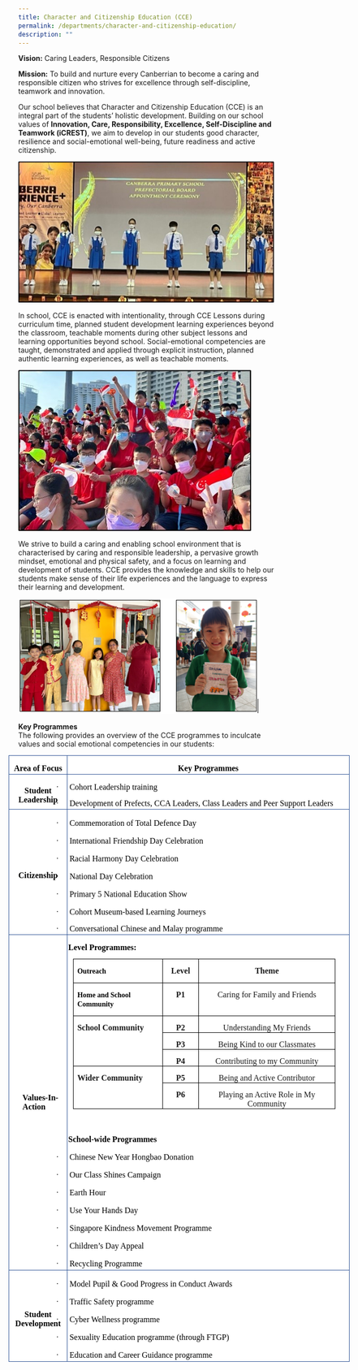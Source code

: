 ```yaml
---
title: Character and Citizenship Education (CCE)
permalink: /departments/character-and-citizenship-education/
description: ""
---
```

**Vision:** Caring Leaders, Responsible Citizens

**Mission:** To build and nurture every Canberrian to become a caring and responsible citizen who strives for excellence through self-discipline, teamwork and innovation.

Our school believes that Character and Citizenship Education (CCE) is an integral part of the students’ holistic development. Building on our school values of **Innovation, Care, Responsibility, Excellence, Self-Discipline and Teamwork (iCREST)**, we aim to develop in our students good character, resilience and social-emotional well-being, future readiness and active citizenship.  

![](/images/CCE(1).jpg)

In school, CCE is enacted with intentionality, through CCE Lessons during curriculum time, planned student development learning experiences beyond the classroom, teachable moments during other subject lessons and learning opportunities beyond school. Social-emotional competencies are taught, demonstrated and applied through explicit instruction, planned authentic learning experiences, as well as teachable moments. 

![](/images/CCE%20(2).jpg)

We strive to build a caring and enabling school environment that is characterised by caring and responsible leadership, a pervasive growth mindset, emotional and physical safety, and a focus on learning and development of students. CCE provides the knowledge and skills to help our students make sense of their life experiences and the language to express their learning and development.

![](/images/cce%20(5).png)

**Key Programmes**<br>
The following provides an overview of the CCE programmes to inculcate values and social emotional competencies in our students:

<table style="width:7.0in;margin-left:-14.0pt;background:white;border-collapse:collapse;
 border:none;mso-border-alt:solid #2F5496 2.25pt;mso-yfti-tbllook:1184;
 mso-padding-alt:0in 0in 0in 0in" width="672" cellpadding="0" cellspacing="0" border="1" class="MsoNormalTable"><tbody><tr style="mso-yfti-irow:0;mso-yfti-firstrow:yes"><td style="width:85.5pt;border:solid #2F5496 1.0pt;background:white;
  mso-background-themecolor:background1;padding:1.5pt 1.5pt 1.5pt 1.5pt" width="114"><p style="margin-bottom:0in;text-align:center;
  line-height:normal" align="center" class="MsoNormal"><b><span style="font-size:12.0pt;font-family:&quot;Comic Sans MS&quot;;
  mso-fareast-font-family:&quot;Times New Roman&quot;;mso-bidi-font-family:Arial;
  color:black;mso-color-alt:windowtext">Area of Focus</span></b><span style="font-size:12.0pt;font-family:&quot;Comic Sans MS&quot;;mso-fareast-font-family:
  &quot;Times New Roman&quot;;mso-bidi-font-family:&quot;Times New Roman&quot;"></span></p></td><td style="width:418.5pt;border:solid #2F5496 1.0pt;border-left:
  none;mso-border-left-alt:solid #2F5496 1.0pt;background:white;mso-background-themecolor:
  background1;padding:1.5pt 1.5pt 1.5pt 1.5pt" width="558"><p style="margin-bottom:0in;text-align:center;
  line-height:normal" align="center" class="MsoNormal"><b><span style="font-size:12.0pt;font-family:&quot;Comic Sans MS&quot;;
  mso-fareast-font-family:&quot;Times New Roman&quot;;mso-bidi-font-family:Arial;
  color:black;mso-color-alt:windowtext">Key Programmes</span></b><span style="font-size:12.0pt;font-family:&quot;Comic Sans MS&quot;;mso-fareast-font-family:
  &quot;Times New Roman&quot;;mso-bidi-font-family:&quot;Times New Roman&quot;"></span></p></td></tr><tr style="mso-yfti-irow:1"><td style="width:85.5pt;border:solid #2F5496 1.0pt;border-top:none;
  mso-border-top-alt:solid #2F5496 1.0pt;background:white;mso-background-themecolor:
  background1;padding:1.5pt 1.5pt 1.5pt 1.5pt" width="114"><p style="margin-bottom:0in;text-align:center;
  line-height:normal" align="center" class="MsoNormal"><b><span style="font-size:12.0pt;font-family:&quot;Comic Sans MS&quot;;
  mso-fareast-font-family:&quot;Times New Roman&quot;;mso-bidi-font-family:Arial;
  color:black;mso-color-alt:windowtext">Student Leadership</span></b><b><span style="font-size:12.0pt;font-family:&quot;Comic Sans MS&quot;;mso-fareast-font-family:
  &quot;Times New Roman&quot;;mso-bidi-font-family:Arial"></span></b></p></td><td style="width:418.5pt;border-top:none;border-left:none;
  border-bottom:solid #2F5496 1.0pt;border-right:solid #2F5496 1.0pt;
  mso-border-top-alt:solid #2F5496 1.0pt;mso-border-left-alt:solid #2F5496 1.0pt;
  background:white;mso-background-themecolor:background1;padding:1.5pt 1.5pt 1.5pt 1.5pt" width="558"><p style="margin-bottom:0in;mso-add-space:
  auto;text-indent:-.25in;line-height:normal;mso-list:l0 level1 lfo3" class="MsoListParagraphCxSpFirst"><span style="font-size:12.0pt;font-family:Symbol;mso-fareast-font-family:Symbol;
  mso-bidi-font-family:Symbol"><span style="mso-list:Ignore">·<span style="font:7.0pt &quot;Times New Roman&quot;">&nbsp;&nbsp;&nbsp;&nbsp;&nbsp;&nbsp;&nbsp;&nbsp; </span></span></span><span style="font-size:12.0pt;font-family:
  &quot;Comic Sans MS&quot;;mso-fareast-font-family:&quot;Times New Roman&quot;;mso-bidi-font-family:
  Arial;color:black;mso-color-alt:windowtext">Cohort Leadership training</span><span style="font-size:12.0pt;font-family:&quot;Comic Sans MS&quot;;mso-fareast-font-family:
  &quot;Times New Roman&quot;;mso-bidi-font-family:&quot;Times New Roman&quot;"></span></p><p style="margin-bottom:0in;mso-add-space:
  auto;text-indent:-.25in;line-height:normal;mso-list:l0 level1 lfo3" class="MsoListParagraphCxSpLast"><span style="font-size:12.0pt;font-family:Symbol;mso-fareast-font-family:Symbol;
  mso-bidi-font-family:Symbol"><span style="mso-list:Ignore">·<span style="font:7.0pt &quot;Times New Roman&quot;">&nbsp;&nbsp;&nbsp;&nbsp;&nbsp;&nbsp;&nbsp;&nbsp; </span></span></span><span style="font-size:12.0pt;font-family:
  &quot;Comic Sans MS&quot;;mso-fareast-font-family:&quot;Times New Roman&quot;;mso-bidi-font-family:
  &quot;Times New Roman&quot;;color:black;mso-color-alt:windowtext">Development of Prefects, CCA Leaders, Class Leaders and Peer Support Leaders&nbsp;</span><span style="font-size:12.0pt;font-family:&quot;Comic Sans MS&quot;;mso-fareast-font-family:
  &quot;Times New Roman&quot;;mso-bidi-font-family:&quot;Times New Roman&quot;"></span></p></td></tr><tr style="mso-yfti-irow:2"><td style="width:85.5pt;border:solid #2F5496 1.0pt;border-top:none;
  mso-border-top-alt:solid #2F5496 1.0pt;background:white;mso-background-themecolor:
  background1;padding:1.5pt 1.5pt 1.5pt 1.5pt" width="114"><p style="margin-bottom:0in;text-align:center;
  line-height:normal" align="center" class="MsoNormal"><b><span style="font-size:12.0pt;font-family:&quot;Comic Sans MS&quot;;
  mso-fareast-font-family:&quot;Times New Roman&quot;;mso-bidi-font-family:Arial;
  color:black;mso-color-alt:windowtext">Citizenship</span></b><b><span style="font-size:12.0pt;font-family:&quot;Comic Sans MS&quot;;mso-fareast-font-family:
  &quot;Times New Roman&quot;;mso-bidi-font-family:Arial"></span></b></p></td><td style="width:418.5pt;border-top:none;border-left:none;
  border-bottom:solid #2F5496 1.0pt;border-right:solid #2F5496 1.0pt;
  mso-border-top-alt:solid #2F5496 1.0pt;mso-border-left-alt:solid #2F5496 1.0pt;
  background:white;mso-background-themecolor:background1;padding:1.5pt 1.5pt 1.5pt 1.5pt" width="558"><p style="margin-bottom:0in;mso-add-space:
  auto;text-indent:-.25in;line-height:15.75pt;mso-list:l1 level1 lfo2" class="MsoListParagraphCxSpFirst"><span style="font-size:12.0pt;font-family:Symbol;mso-fareast-font-family:Symbol;
  mso-bidi-font-family:Symbol"><span style="mso-list:Ignore">·<span style="font:7.0pt &quot;Times New Roman&quot;">&nbsp;&nbsp;&nbsp;&nbsp;&nbsp;&nbsp;&nbsp;&nbsp; </span></span></span><span style="color:black;mso-color-alt:windowtext"><span style="font-size:12.0pt;font-family:&quot;Comic Sans MS&quot;;
  mso-fareast-font-family:&quot;Times New Roman&quot;;mso-bidi-font-family:Arial;
  color:black;mso-color-alt:windowtext;text-decoration:none;text-underline:
  none">Commemoration of Total Defence Day</span></span><span style="font-size:12.0pt;font-family:&quot;Comic Sans MS&quot;;mso-fareast-font-family:
  &quot;Times New Roman&quot;;mso-bidi-font-family:&quot;Times New Roman&quot;"></span></p><p style="margin-bottom:0in;mso-add-space:
  auto;text-indent:-.25in;line-height:15.75pt;mso-list:l1 level1 lfo2" class="MsoListParagraphCxSpMiddle"><span style="font-size:12.0pt;font-family:Symbol;mso-fareast-font-family:Symbol;
  mso-bidi-font-family:Symbol"><span style="mso-list:Ignore">·<span style="font:7.0pt &quot;Times New Roman&quot;">&nbsp;&nbsp;&nbsp;&nbsp;&nbsp;&nbsp;&nbsp;&nbsp; </span></span></span><span style="color:black;mso-color-alt:windowtext"><span style="font-size:12.0pt;font-family:&quot;Comic Sans MS&quot;;
  mso-fareast-font-family:&quot;Times New Roman&quot;;mso-bidi-font-family:Arial;
  color:black;mso-color-alt:windowtext;text-decoration:none;text-underline:
  none">International Friendship Day Celebration</span></span><span style="font-size:12.0pt;font-family:&quot;Comic Sans MS&quot;;mso-fareast-font-family:
  &quot;Times New Roman&quot;;mso-bidi-font-family:&quot;Times New Roman&quot;"></span></p><p style="margin-bottom:0in;mso-add-space:
  auto;text-indent:-.25in;line-height:15.75pt;mso-list:l1 level1 lfo2" class="MsoListParagraphCxSpMiddle"><span style="font-size:12.0pt;font-family:Symbol;mso-fareast-font-family:Symbol;
  mso-bidi-font-family:Symbol"><span style="mso-list:Ignore">·<span style="font:7.0pt &quot;Times New Roman&quot;">&nbsp;&nbsp;&nbsp;&nbsp;&nbsp;&nbsp;&nbsp;&nbsp; </span></span></span><span style="color:black;mso-color-alt:windowtext"><span style="font-size:12.0pt;font-family:&quot;Comic Sans MS&quot;;
  mso-fareast-font-family:&quot;Times New Roman&quot;;mso-bidi-font-family:Arial;
  color:black;mso-color-alt:windowtext;text-decoration:none;text-underline:
  none">Racial Harmony Day Celebration</span></span><span style="font-size:
  12.0pt;font-family:&quot;Comic Sans MS&quot;;mso-fareast-font-family:&quot;Times New Roman&quot;;
  mso-bidi-font-family:&quot;Times New Roman&quot;"></span></p><p style="margin-bottom:0in;mso-add-space:
  auto;text-indent:-.25in;line-height:15.75pt;mso-list:l1 level1 lfo2" class="MsoListParagraphCxSpMiddle"><span style="font-size:12.0pt;font-family:Symbol;mso-fareast-font-family:Symbol;
  mso-bidi-font-family:Symbol"><span style="mso-list:Ignore">·<span style="font:7.0pt &quot;Times New Roman&quot;">&nbsp;&nbsp;&nbsp;&nbsp;&nbsp;&nbsp;&nbsp;&nbsp; </span></span></span><span style="font-size:12.0pt;font-family:
  &quot;Comic Sans MS&quot;;mso-fareast-font-family:&quot;Times New Roman&quot;;mso-bidi-font-family:
  Arial;color:black;mso-color-alt:windowtext">National Day Celebration</span><span style="font-size:12.0pt;font-family:&quot;Comic Sans MS&quot;;mso-fareast-font-family:
  &quot;Times New Roman&quot;;mso-bidi-font-family:&quot;Times New Roman&quot;"></span></p><p style="margin-bottom:0in;mso-add-space:
  auto;text-indent:-.25in;line-height:15.75pt;mso-list:l1 level1 lfo2" class="MsoListParagraphCxSpMiddle"><span style="font-size:12.0pt;font-family:Symbol;mso-fareast-font-family:Symbol;
  mso-bidi-font-family:Symbol"><span style="mso-list:Ignore">·<span style="font:7.0pt &quot;Times New Roman&quot;">&nbsp;&nbsp;&nbsp;&nbsp;&nbsp;&nbsp;&nbsp;&nbsp; </span></span></span><span style="font-size:12.0pt;font-family:
  &quot;Comic Sans MS&quot;;mso-fareast-font-family:&quot;Times New Roman&quot;;mso-bidi-font-family:
  Arial;color:black;mso-color-alt:windowtext">Primary 5 </span><span style="color:black;mso-color-alt:windowtext"><span style="font-size:12.0pt;font-family:&quot;Comic Sans MS&quot;;
  mso-fareast-font-family:&quot;Times New Roman&quot;;mso-bidi-font-family:Arial;
  color:black;mso-color-alt:windowtext;text-decoration:none;text-underline:
  none">National Education Show</span></span><span style="font-size:12.0pt;
  font-family:&quot;Comic Sans MS&quot;;mso-fareast-font-family:&quot;Times New Roman&quot;;
  mso-bidi-font-family:&quot;Times New Roman&quot;"></span></p><p style="margin-bottom:0in;mso-add-space:
  auto;text-indent:-.25in;line-height:15.75pt;mso-list:l1 level1 lfo2" class="MsoListParagraphCxSpMiddle"><span style="font-size:12.0pt;font-family:Symbol;mso-fareast-font-family:Symbol;
  mso-bidi-font-family:Symbol"><span style="mso-list:Ignore">·<span style="font:7.0pt &quot;Times New Roman&quot;">&nbsp;&nbsp;&nbsp;&nbsp;&nbsp;&nbsp;&nbsp;&nbsp; </span></span></span><span style="font-size:12.0pt;font-family:
  &quot;Comic Sans MS&quot;;mso-fareast-font-family:&quot;Times New Roman&quot;;mso-bidi-font-family:
  Arial;color:black;mso-color-alt:windowtext">Cohort Museum-based Learning Journeys</span><span style="font-size:12.0pt;font-family:&quot;Comic Sans MS&quot;;
  mso-fareast-font-family:&quot;Times New Roman&quot;;mso-bidi-font-family:&quot;Times New Roman&quot;"></span></p><p style="margin-bottom:0in;mso-add-space:
  auto;text-indent:-.25in;line-height:normal;mso-list:l0 level1 lfo3" class="MsoListParagraphCxSpLast"><span style="font-size:12.0pt;font-family:Symbol;mso-fareast-font-family:Symbol;
  mso-bidi-font-family:Symbol"><span style="mso-list:Ignore">·<span style="font:7.0pt &quot;Times New Roman&quot;">&nbsp;&nbsp;&nbsp;&nbsp;&nbsp;&nbsp;&nbsp;&nbsp; </span></span></span><span style="font-size:12.0pt;font-family:
  &quot;Comic Sans MS&quot;;mso-fareast-font-family:&quot;Times New Roman&quot;;mso-bidi-font-family:
  Arial;color:black;mso-color-alt:windowtext">Conversational Chinese and Malay programme</span><span style="font-size:12.0pt;font-family:&quot;Comic Sans MS&quot;;
  mso-fareast-font-family:&quot;Times New Roman&quot;;mso-bidi-font-family:Arial"></span></p></td></tr><tr style="mso-yfti-irow:3"><td style="width:85.5pt;border:solid #2F5496 1.0pt;border-top:none;
  mso-border-top-alt:solid #2F5496 1.0pt;background:white;mso-background-themecolor:
  background1;padding:1.5pt 1.5pt 1.5pt 1.5pt" width="114"><p style="margin-top:0in;margin-right:0in;margin-bottom:0in;
  margin-left:.25in;line-height:normal" class="MsoNormal"><b><span style="font-size:12.0pt;
  font-family:&quot;Comic Sans MS&quot;;mso-fareast-font-family:&quot;Times New Roman&quot;;
  mso-bidi-font-family:Arial;color:black;mso-color-alt:windowtext">Values-In-Action</span></b><span style="font-size:12.0pt;font-family:&quot;Comic Sans MS&quot;;mso-fareast-font-family:
  &quot;Times New Roman&quot;;mso-bidi-font-family:&quot;Times New Roman&quot;"></span></p></td><td style="width:418.5pt;border-top:none;border-left:none;
  border-bottom:solid #2F5496 1.0pt;border-right:solid #2F5496 1.0pt;
  mso-border-top-alt:solid #2F5496 1.0pt;mso-border-left-alt:solid #2F5496 1.0pt;
  background:white;mso-background-themecolor:background1;padding:1.5pt 1.5pt 1.5pt 1.5pt" width="558"><p class="MsoNormal"><b><span style="font-size:12.0pt;line-height:107%;
  font-family:&quot;Comic Sans MS&quot;;color:black;mso-color-alt:windowtext">Level Programmes:</span></b><b><span style="font-size:12.0pt;line-height:107%;
  font-family:&quot;Comic Sans MS&quot;"></span></b></p><table style="width:387.25pt;margin-left:7.25pt;border-collapse:collapse;
   border:none;mso-border-alt:solid windowtext .5pt;mso-yfti-tbllook:1184;
   mso-padding-alt:0in 5.4pt 0in 5.4pt" width="516" cellpadding="0" cellspacing="0" border="1" class="MsoTableGrid"><tbody><tr style="mso-yfti-irow:0;mso-yfti-firstrow:yes;height:26.2pt"><td style="width:130.75pt;border:solid windowtext 1.0pt;
    mso-border-alt:solid windowtext .5pt;padding:0in 5.4pt 0in 5.4pt;
    height:26.2pt" valign="top" width="174"><p class="Default"><b><span style="font-family:&quot;Comic Sans MS&quot;;mso-bidi-font-family:
    Arial;color:windowtext">Outreach</span></b></p></td><td style="width:45.0pt;border:solid windowtext 1.0pt;
    border-left:none;mso-border-left-alt:solid windowtext .5pt;mso-border-alt:
    solid windowtext .5pt;padding:0in 5.4pt 0in 5.4pt;height:26.2pt" valign="top" width="60"><p style="margin-bottom:0in;text-align:center;
    line-height:normal" align="center" class="MsoNormal"><b><span style="font-size:12.0pt;font-family:&quot;Comic Sans MS&quot;;
    mso-bidi-font-family:Arial">Level</span></b></p></td><td style="width:211.5pt;border:solid windowtext 1.0pt;
    border-left:none;mso-border-left-alt:solid windowtext .5pt;mso-border-alt:
    solid windowtext .5pt;padding:0in 5.4pt 0in 5.4pt;height:26.2pt" valign="top" width="282"><p style="margin-bottom:0in;text-align:center;
    line-height:normal" align="center" class="MsoNormal"><b><span style="font-size:12.0pt;font-family:&quot;Comic Sans MS&quot;;
    mso-bidi-font-family:Arial">Theme</span></b></p></td></tr><tr style="mso-yfti-irow:1;height:21.1pt"><td style="width:130.75pt;border:solid windowtext 1.0pt;
    border-top:none;mso-border-top-alt:solid windowtext .5pt;mso-border-alt:
    solid windowtext .5pt;padding:0in 5.4pt 0in 5.4pt;height:21.1pt" valign="top" width="174"><p class="Default"><b><span style="font-family:&quot;Comic Sans MS&quot;;mso-bidi-font-family:
    Arial;color:windowtext">Home and School Community</span></b><span style="font-family:&quot;Comic Sans MS&quot;;mso-bidi-font-family:Arial;color:windowtext"></span></p></td><td style="width:45.0pt;border-top:none;border-left:
    none;border-bottom:solid windowtext 1.0pt;border-right:solid windowtext 1.0pt;
    mso-border-top-alt:solid windowtext .5pt;mso-border-left-alt:solid windowtext .5pt;
    mso-border-alt:solid windowtext .5pt;padding:0in 5.4pt 0in 5.4pt;
    height:21.1pt" valign="top" width="60"><p style="margin-bottom:0in;text-align:center;
    line-height:normal" align="center" class="MsoNormal"><b><span style="font-size:12.0pt;font-family:&quot;Comic Sans MS&quot;;
    mso-bidi-font-family:Arial">P1</span></b></p></td><td style="width:211.5pt;border-top:none;border-left:
    none;border-bottom:solid windowtext 1.0pt;border-right:solid windowtext 1.0pt;
    mso-border-top-alt:solid windowtext .5pt;mso-border-left-alt:solid windowtext .5pt;
    mso-border-alt:solid windowtext .5pt;padding:0in 5.4pt 0in 5.4pt;
    height:21.1pt" valign="top" width="282"><p style="margin-bottom:0in;text-align:center;
    line-height:normal" align="center" class="MsoNormal"><span style="font-size:12.0pt;font-family:&quot;Comic Sans MS&quot;;
    mso-bidi-font-family:Arial">Caring for Family and Friends</span></p></td></tr><tr style="mso-yfti-irow:2;height:18.85pt"><td style="width:130.75pt;border:solid windowtext 1.0pt;
    border-top:none;mso-border-top-alt:solid windowtext .5pt;mso-border-alt:
    solid windowtext .5pt;padding:0in 5.4pt 0in 5.4pt;height:18.85pt" valign="top" rowspan="3" width="174"><p style="margin-bottom:0in;line-height:normal" class="MsoNormal"><b><span style="font-size:12.0pt;font-family:&quot;Comic Sans MS&quot;;mso-bidi-font-family:
    Arial">School Community</span></b></p></td><td style="width:45.0pt;border-top:none;border-left:
    none;border-bottom:solid windowtext 1.0pt;border-right:solid windowtext 1.0pt;
    mso-border-top-alt:solid windowtext .5pt;mso-border-left-alt:solid windowtext .5pt;
    mso-border-alt:solid windowtext .5pt;padding:0in 5.4pt 0in 5.4pt;
    height:18.85pt" valign="top" width="60"><p style="margin-bottom:0in;text-align:center;
    line-height:normal" align="center" class="MsoNormal"><b><span style="font-size:12.0pt;font-family:&quot;Comic Sans MS&quot;;
    mso-bidi-font-family:Arial">P2</span></b></p></td><td style="width:211.5pt;border-top:none;border-left:
    none;border-bottom:solid windowtext 1.0pt;border-right:solid windowtext 1.0pt;
    mso-border-top-alt:solid windowtext .5pt;mso-border-left-alt:solid windowtext .5pt;
    mso-border-alt:solid windowtext .5pt;padding:0in 5.4pt 0in 5.4pt;
    height:18.85pt" valign="top" width="282"><p style="margin-bottom:0in;text-align:center;
    line-height:normal" align="center" class="MsoNormal"><span style="font-size:12.0pt;font-family:&quot;Comic Sans MS&quot;;
    mso-bidi-font-family:Arial">Understanding My Friends</span></p></td></tr><tr style="mso-yfti-irow:3;height:18.85pt"><td style="width:45.0pt;border-top:none;border-left:
    none;border-bottom:solid windowtext 1.0pt;border-right:solid windowtext 1.0pt;
    mso-border-top-alt:solid windowtext .5pt;mso-border-left-alt:solid windowtext .5pt;
    mso-border-alt:solid windowtext .5pt;padding:0in 5.4pt 0in 5.4pt;
    height:18.85pt" valign="top" width="60"><p style="margin-bottom:0in;text-align:center;
    line-height:normal" align="center" class="MsoNormal"><b><span style="font-size:12.0pt;font-family:&quot;Comic Sans MS&quot;;
    mso-bidi-font-family:Arial">P3</span></b></p></td><td style="width:211.5pt;border-top:none;border-left:
    none;border-bottom:solid windowtext 1.0pt;border-right:solid windowtext 1.0pt;
    mso-border-top-alt:solid windowtext .5pt;mso-border-left-alt:solid windowtext .5pt;
    mso-border-alt:solid windowtext .5pt;padding:0in 5.4pt 0in 5.4pt;
    height:18.85pt" valign="top" width="282"><p style="margin-bottom:0in;text-align:center;
    line-height:normal" align="center" class="MsoNormal"><span style="font-size:12.0pt;font-family:&quot;Comic Sans MS&quot;;
    mso-bidi-font-family:Arial">Being Kind to our Classmates</span></p></td></tr><tr style="mso-yfti-irow:4;height:20.2pt"><td style="width:45.0pt;border-top:none;border-left:
    none;border-bottom:solid windowtext 1.0pt;border-right:solid windowtext 1.0pt;
    mso-border-top-alt:solid windowtext .5pt;mso-border-left-alt:solid windowtext .5pt;
    mso-border-alt:solid windowtext .5pt;padding:0in 5.4pt 0in 5.4pt;
    height:20.2pt" valign="top" width="60"><p style="margin-bottom:0in;text-align:center;
    line-height:normal" align="center" class="MsoNormal"><b><span style="font-size:12.0pt;font-family:&quot;Comic Sans MS&quot;;
    mso-bidi-font-family:Arial">P4</span></b></p></td><td style="width:211.5pt;border-top:none;border-left:
    none;border-bottom:solid windowtext 1.0pt;border-right:solid windowtext 1.0pt;
    mso-border-top-alt:solid windowtext .5pt;mso-border-left-alt:solid windowtext .5pt;
    mso-border-alt:solid windowtext .5pt;padding:0in 5.4pt 0in 5.4pt;
    height:20.2pt" valign="top" width="282"><p style="margin-bottom:0in;text-align:center;
    line-height:normal" align="center" class="MsoNormal"><span style="font-size:12.0pt;font-family:&quot;Comic Sans MS&quot;;
    mso-bidi-font-family:Arial">Contributing to my Community</span></p></td></tr><tr style="mso-yfti-irow:5;height:11.2pt"><td style="width:130.75pt;border:solid windowtext 1.0pt;
    border-top:none;mso-border-top-alt:solid windowtext .5pt;mso-border-alt:
    solid windowtext .5pt;padding:0in 5.4pt 0in 5.4pt;height:11.2pt" valign="top" rowspan="2" width="174"><p style="margin-bottom:0in;line-height:normal" class="MsoNormal"><b><span style="font-size:12.0pt;font-family:&quot;Comic Sans MS&quot;;mso-bidi-font-family:
    Arial">Wider Community</span></b></p></td><td style="width:45.0pt;border-top:none;border-left:
    none;border-bottom:solid windowtext 1.0pt;border-right:solid windowtext 1.0pt;
    mso-border-top-alt:solid windowtext .5pt;mso-border-left-alt:solid windowtext .5pt;
    mso-border-alt:solid windowtext .5pt;padding:0in 5.4pt 0in 5.4pt;
    height:11.2pt" valign="top" width="60"><p style="margin-bottom:0in;text-align:center;
    line-height:normal" align="center" class="MsoNormal"><b><span style="font-size:12.0pt;font-family:&quot;Comic Sans MS&quot;;
    mso-bidi-font-family:Arial">P5</span></b></p></td><td style="width:211.5pt;border-top:none;border-left:
    none;border-bottom:solid windowtext 1.0pt;border-right:solid windowtext 1.0pt;
    mso-border-top-alt:solid windowtext .5pt;mso-border-left-alt:solid windowtext .5pt;
    mso-border-alt:solid windowtext .5pt;padding:0in 5.4pt 0in 5.4pt;
    height:11.2pt" valign="top" width="282"><p style="margin-bottom:0in;text-align:center;
    line-height:normal" align="center" class="MsoNormal"><span style="font-size:12.0pt;font-family:&quot;Comic Sans MS&quot;;
    mso-bidi-font-family:Arial">Being and Active Contributor</span></p></td></tr><tr style="mso-yfti-irow:6;mso-yfti-lastrow:yes;height:22.45pt"><td style="width:45.0pt;border-top:none;border-left:
    none;border-bottom:solid windowtext 1.0pt;border-right:solid windowtext 1.0pt;
    mso-border-top-alt:solid windowtext .5pt;mso-border-left-alt:solid windowtext .5pt;
    mso-border-alt:solid windowtext .5pt;padding:0in 5.4pt 0in 5.4pt;
    height:22.45pt" valign="top" width="60"><p style="margin-bottom:0in;text-align:center;
    line-height:normal" align="center" class="MsoNormal"><b><span style="font-size:12.0pt;font-family:&quot;Comic Sans MS&quot;;
    mso-bidi-font-family:Arial">P6</span></b></p></td><td style="width:211.5pt;border-top:none;border-left:
    none;border-bottom:solid windowtext 1.0pt;border-right:solid windowtext 1.0pt;
    mso-border-top-alt:solid windowtext .5pt;mso-border-left-alt:solid windowtext .5pt;
    mso-border-alt:solid windowtext .5pt;padding:0in 5.4pt 0in 5.4pt;
    height:22.45pt" valign="top" width="282"><p style="margin-bottom:0in;text-align:center;
    line-height:normal" align="center" class="MsoNormal"><span style="font-size:12.0pt;font-family:&quot;Comic Sans MS&quot;;
    mso-bidi-font-family:Arial">Playing an Active Role in My Community</span></p></td></tr></tbody></table><p style="margin-bottom:0in;line-height:15.75pt" class="MsoNormal"><span style="font-size:12.0pt;font-family:&quot;Comic Sans MS&quot;;mso-fareast-font-family:
  &quot;Times New Roman&quot;;mso-bidi-font-family:&quot;Times New Roman&quot;">&nbsp;</span></p><p style="margin-bottom:0in;line-height:15.75pt" class="MsoNormal"><b><span style="font-size:12.0pt;font-family:&quot;Comic Sans MS&quot;;mso-fareast-font-family:
  &quot;Times New Roman&quot;;mso-bidi-font-family:Arial;color:black;mso-color-alt:windowtext">School-wide Programmes</span></b><span style="font-size:12.0pt;font-family:&quot;Comic Sans MS&quot;;
  mso-fareast-font-family:&quot;Times New Roman&quot;;mso-bidi-font-family:&quot;Times New Roman&quot;"></span></p><p style="margin-bottom:0in;mso-add-space:
  auto;text-indent:-.25in;line-height:15.75pt;mso-list:l2 level1 lfo1" class="MsoListParagraphCxSpFirst"><span style="font-size:12.0pt;font-family:Symbol;mso-fareast-font-family:Symbol;
  mso-bidi-font-family:Symbol"><span style="mso-list:Ignore">·<span style="font:7.0pt &quot;Times New Roman&quot;">&nbsp;&nbsp;&nbsp;&nbsp;&nbsp;&nbsp;&nbsp;&nbsp; </span></span></span><span style="font-size:12.0pt;font-family:
  &quot;Comic Sans MS&quot;;mso-fareast-font-family:&quot;Times New Roman&quot;;mso-bidi-font-family:
  &quot;Times New Roman&quot;;color:black;mso-color-alt:windowtext">Chinese New Year Hongbao Donation</span><span style="font-size:12.0pt;font-family:&quot;Comic Sans MS&quot;;
  mso-fareast-font-family:&quot;Times New Roman&quot;;mso-bidi-font-family:&quot;Times New Roman&quot;"></span></p><p style="margin-bottom:0in;mso-add-space:
  auto;text-indent:-.25in;line-height:15.75pt;mso-list:l2 level1 lfo1" class="MsoListParagraphCxSpMiddle"><span style="font-size:12.0pt;font-family:Symbol;mso-fareast-font-family:Symbol;
  mso-bidi-font-family:Symbol"><span style="mso-list:Ignore">·<span style="font:7.0pt &quot;Times New Roman&quot;">&nbsp;&nbsp;&nbsp;&nbsp;&nbsp;&nbsp;&nbsp;&nbsp; </span></span></span><span style="color:black;mso-color-alt:windowtext"><span style="font-size:12.0pt;font-family:&quot;Comic Sans MS&quot;;
  mso-fareast-font-family:&quot;Times New Roman&quot;;mso-bidi-font-family:Arial;
  color:black;mso-color-alt:windowtext;text-decoration:none;text-underline:
  none">Our Class Shines</span></span><span style="font-size:12.0pt;
  font-family:&quot;Comic Sans MS&quot;;mso-fareast-font-family:&quot;Times New Roman&quot;;
  mso-bidi-font-family:Arial;color:black;mso-color-alt:windowtext"> Campaign</span><span style="font-size:12.0pt;font-family:&quot;Comic Sans MS&quot;;mso-fareast-font-family:
  &quot;Times New Roman&quot;;mso-bidi-font-family:&quot;Times New Roman&quot;"></span></p><p style="margin-bottom:0in;mso-add-space:
  auto;text-indent:-.25in;line-height:15.75pt;mso-list:l2 level1 lfo1" class="MsoListParagraphCxSpMiddle"><span style="font-size:12.0pt;font-family:Symbol;mso-fareast-font-family:Symbol;
  mso-bidi-font-family:Symbol"><span style="mso-list:Ignore">·<span style="font:7.0pt &quot;Times New Roman&quot;">&nbsp;&nbsp;&nbsp;&nbsp;&nbsp;&nbsp;&nbsp;&nbsp; </span></span></span><span style="color:black;mso-color-alt:windowtext"><span style="font-size:12.0pt;font-family:&quot;Comic Sans MS&quot;;
  mso-fareast-font-family:&quot;Times New Roman&quot;;mso-bidi-font-family:Arial;
  color:black;mso-color-alt:windowtext;text-decoration:none;text-underline:
  none">Earth Hour</span></span><span style="font-size:12.0pt;font-family:
  &quot;Comic Sans MS&quot;;mso-fareast-font-family:&quot;Times New Roman&quot;;mso-bidi-font-family:
  &quot;Times New Roman&quot;"></span></p><p style="margin-bottom:0in;mso-add-space:
  auto;text-indent:-.25in;line-height:15.75pt;mso-list:l2 level1 lfo1" class="MsoListParagraphCxSpMiddle"><span style="font-size:12.0pt;font-family:Symbol;mso-fareast-font-family:Symbol;
  mso-bidi-font-family:Symbol"><span style="mso-list:Ignore">·<span style="font:7.0pt &quot;Times New Roman&quot;">&nbsp;&nbsp;&nbsp;&nbsp;&nbsp;&nbsp;&nbsp;&nbsp; </span></span></span><span style="font-size:12.0pt;font-family:
  &quot;Comic Sans MS&quot;;mso-fareast-font-family:&quot;Times New Roman&quot;;mso-bidi-font-family:
  Arial;color:black;mso-color-alt:windowtext">Use Your Hands Day</span><span style="font-size:12.0pt;font-family:&quot;Comic Sans MS&quot;;mso-fareast-font-family:
  &quot;Times New Roman&quot;;mso-bidi-font-family:&quot;Times New Roman&quot;"></span></p><p style="margin-bottom:0in;mso-add-space:
  auto;text-indent:-.25in;line-height:15.75pt;mso-list:l2 level1 lfo1" class="MsoListParagraphCxSpMiddle"><span style="font-size:12.0pt;font-family:Symbol;mso-fareast-font-family:Symbol;
  mso-bidi-font-family:Symbol"><span style="mso-list:Ignore">·<span style="font:7.0pt &quot;Times New Roman&quot;">&nbsp;&nbsp;&nbsp;&nbsp;&nbsp;&nbsp;&nbsp;&nbsp; </span></span></span><span style="font-size:12.0pt;font-family:
  &quot;Comic Sans MS&quot;;mso-fareast-font-family:&quot;Times New Roman&quot;;mso-bidi-font-family:
  &quot;Times New Roman&quot;;color:black;mso-color-alt:windowtext">Singapore Kindness Movement Programme</span><span style="font-size:12.0pt;font-family:&quot;Comic Sans MS&quot;;
  mso-fareast-font-family:&quot;Times New Roman&quot;;mso-bidi-font-family:&quot;Times New Roman&quot;"></span></p><p style="margin-bottom:0in;mso-add-space:
  auto;text-indent:-.25in;line-height:15.75pt;mso-list:l2 level1 lfo1" class="MsoListParagraphCxSpMiddle"><span style="font-size:12.0pt;font-family:Symbol;mso-fareast-font-family:Symbol;
  mso-bidi-font-family:Symbol"><span style="mso-list:Ignore">·<span style="font:7.0pt &quot;Times New Roman&quot;">&nbsp;&nbsp;&nbsp;&nbsp;&nbsp;&nbsp;&nbsp;&nbsp; </span></span></span><span style="font-size:12.0pt;font-family:
  &quot;Comic Sans MS&quot;;mso-fareast-font-family:&quot;Times New Roman&quot;;mso-bidi-font-family:
  &quot;Times New Roman&quot;;color:black;mso-color-alt:windowtext">Children’s Day Appeal</span><span style="font-size:12.0pt;font-family:&quot;Comic Sans MS&quot;;mso-fareast-font-family:
  &quot;Times New Roman&quot;;mso-bidi-font-family:&quot;Times New Roman&quot;"></span></p><p style="margin-bottom:0in;mso-add-space:
  auto;text-indent:-.25in;line-height:15.75pt;mso-list:l2 level1 lfo1" class="MsoListParagraphCxSpLast"><span style="font-size:12.0pt;font-family:Symbol;mso-fareast-font-family:Symbol;
  mso-bidi-font-family:Symbol"><span style="mso-list:Ignore">·<span style="font:7.0pt &quot;Times New Roman&quot;">&nbsp;&nbsp;&nbsp;&nbsp;&nbsp;&nbsp;&nbsp;&nbsp; </span></span></span><span style="font-size:12.0pt;font-family:
  &quot;Comic Sans MS&quot;;mso-fareast-font-family:&quot;Times New Roman&quot;;mso-bidi-font-family:
  &quot;Times New Roman&quot;;color:black;mso-color-alt:windowtext">Recycling Programme</span><span style="font-size:12.0pt;font-family:&quot;Comic Sans MS&quot;;mso-fareast-font-family:
  &quot;Times New Roman&quot;;mso-bidi-font-family:&quot;Times New Roman&quot;"></span></p></td></tr><tr style="mso-yfti-irow:4;mso-yfti-lastrow:yes"><td style="width:85.5pt;border:solid #2F5496 1.0pt;border-top:none;
  mso-border-top-alt:solid #2F5496 1.0pt;background:white;mso-background-themecolor:
  background1;padding:1.5pt 1.5pt 1.5pt 1.5pt" width="114"><p style="margin-bottom:0in;text-align:center;
  line-height:normal" align="center" class="MsoNormal"><b><span style="font-size:12.0pt;font-family:&quot;Comic Sans MS&quot;;
  mso-fareast-font-family:&quot;Times New Roman&quot;;mso-bidi-font-family:Arial;
  color:black;mso-color-alt:windowtext">Student Development</span></b><span style="font-size:12.0pt;font-family:&quot;Comic Sans MS&quot;;mso-fareast-font-family:
  &quot;Times New Roman&quot;;mso-bidi-font-family:&quot;Times New Roman&quot;"></span></p></td><td style="width:418.5pt;border-top:none;border-left:none;
  border-bottom:solid #2F5496 1.0pt;border-right:solid #2F5496 1.0pt;
  mso-border-top-alt:solid #2F5496 1.0pt;mso-border-left-alt:solid #2F5496 1.0pt;
  background:white;mso-background-themecolor:background1;padding:1.5pt 1.5pt 1.5pt 1.5pt" width="558"><p style="margin-bottom:0in;mso-add-space:
  auto;text-indent:-.25in;line-height:15.75pt;mso-list:l2 level1 lfo1" class="MsoListParagraphCxSpFirst"><span style="font-size:12.0pt;font-family:Symbol;mso-fareast-font-family:Symbol;
  mso-bidi-font-family:Symbol"><span style="mso-list:Ignore">·<span style="font:7.0pt &quot;Times New Roman&quot;">&nbsp;&nbsp;&nbsp;&nbsp;&nbsp;&nbsp;&nbsp;&nbsp; </span></span></span><span style="font-size:12.0pt;font-family:
  &quot;Comic Sans MS&quot;;mso-fareast-font-family:&quot;Times New Roman&quot;;mso-bidi-font-family:
  Arial;color:black;mso-color-alt:windowtext">Model Pupil &amp; Good Progress in Conduct Awards</span><span style="font-size:12.0pt;font-family:&quot;Comic Sans MS&quot;;
  mso-fareast-font-family:&quot;Times New Roman&quot;;mso-bidi-font-family:&quot;Times New Roman&quot;"></span></p><p style="margin-bottom:0in;mso-add-space:
  auto;text-indent:-.25in;line-height:15.75pt;mso-list:l2 level1 lfo1" class="MsoListParagraphCxSpMiddle"><span style="font-size:12.0pt;font-family:Symbol;mso-fareast-font-family:Symbol;
  mso-bidi-font-family:Symbol"><span style="mso-list:Ignore">·<span style="font:7.0pt &quot;Times New Roman&quot;">&nbsp;&nbsp;&nbsp;&nbsp;&nbsp;&nbsp;&nbsp;&nbsp; </span></span></span><span style="color:black;mso-color-alt:windowtext"><span style="font-size:12.0pt;font-family:&quot;Comic Sans MS&quot;;mso-fareast-font-family:
  &quot;Times New Roman&quot;;mso-bidi-font-family:Arial;color:black;mso-color-alt:windowtext;
  text-decoration:none;text-underline:none">Traffic Safety programme&nbsp;</span></span><span style="font-size:12.0pt;font-family:&quot;Comic Sans MS&quot;;mso-fareast-font-family:
  &quot;Times New Roman&quot;;mso-bidi-font-family:&quot;Times New Roman&quot;"></span></p><p style="margin-bottom:0in;mso-add-space:
  auto;text-indent:-.25in;line-height:15.75pt;mso-list:l2 level1 lfo1" class="MsoListParagraphCxSpMiddle"><span style="font-size:12.0pt;font-family:Symbol;mso-fareast-font-family:Symbol;
  mso-bidi-font-family:Symbol"><span style="mso-list:Ignore">·<span style="font:7.0pt &quot;Times New Roman&quot;">&nbsp;&nbsp;&nbsp;&nbsp;&nbsp;&nbsp;&nbsp;&nbsp; </span></span></span><span style="color:black;mso-color-alt:windowtext"><span style="font-size:12.0pt;font-family:&quot;Comic Sans MS&quot;;mso-fareast-font-family:
  &quot;Times New Roman&quot;;mso-bidi-font-family:Arial;color:black;mso-color-alt:windowtext;
  text-decoration:none;text-underline:none">Cyber Wellness programme</span></span><span style="font-size:12.0pt;font-family:&quot;Comic Sans MS&quot;;mso-fareast-font-family:
  &quot;Times New Roman&quot;;mso-bidi-font-family:&quot;Times New Roman&quot;"></span></p><p style="margin-bottom:0in;mso-add-space:
  auto;text-indent:-.25in;line-height:15.75pt;mso-list:l2 level1 lfo1" class="MsoListParagraphCxSpMiddle"><span style="font-size:12.0pt;font-family:Symbol;mso-fareast-font-family:Symbol;
  mso-bidi-font-family:Symbol"><span style="mso-list:Ignore">·<span style="font:7.0pt &quot;Times New Roman&quot;">&nbsp;&nbsp;&nbsp;&nbsp;&nbsp;&nbsp;&nbsp;&nbsp; </span></span></span><span style="font-size:12.0pt;font-family:
  &quot;Comic Sans MS&quot;;mso-fareast-font-family:&quot;Times New Roman&quot;;mso-bidi-font-family:
  Arial;color:black;mso-color-alt:windowtext">Sexuality Education programme (through FTGP)</span><span style="font-size:12.0pt;font-family:&quot;Comic Sans MS&quot;;
  mso-fareast-font-family:&quot;Times New Roman&quot;;mso-bidi-font-family:&quot;Times New Roman&quot;"></span></p><p style="margin-bottom:0in;mso-add-space:
  auto;text-indent:-.25in;line-height:15.75pt;mso-list:l2 level1 lfo1" class="MsoListParagraphCxSpLast"><span style="font-size:12.0pt;font-family:Symbol;mso-fareast-font-family:Symbol;
  mso-bidi-font-family:Symbol"><span style="mso-list:Ignore">·<span style="font:7.0pt &quot;Times New Roman&quot;">&nbsp;&nbsp;&nbsp;&nbsp;&nbsp;&nbsp;&nbsp;&nbsp; </span></span></span><span style="font-size:12.0pt;font-family:
  &quot;Comic Sans MS&quot;;mso-fareast-font-family:&quot;Times New Roman&quot;;mso-bidi-font-family:
  Arial;color:black;mso-color-alt:windowtext">Education and Career Guidance programme</span><span style="font-size:12.0pt;font-family:&quot;Comic Sans MS&quot;;
  mso-fareast-font-family:&quot;Times New Roman&quot;;mso-bidi-font-family:&quot;Times New Roman&quot;"></span></p></td></tr></tbody></table>